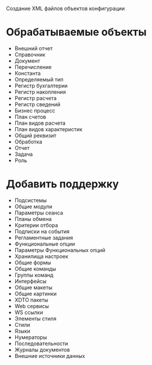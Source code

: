 Создание XML файлов объектов конфигурации

# Обрабатываемые объекты

 - Внешний отчет
 - Справочник
 - Документ
 - Перечисление
 - Константа
 - Определяемый тип
 - Регистр бухгалтерии
 - Регистр накопления
 - Регистр расчета
 - Регистр сведений
 - Бизнес процесс
 - План счетов
 - План видов расчета
 - План видов характеристик
 - Общий реквизит
 - Обработка
 - Отчет
 - Задача
 - Роль

 # Добавить поддержку

 - Подсистемы
 - Общие модули
 - Параметры сеанса
 - Планы обмена
 - Критерии отбора
 - Подписки на события
 - Регламентные задания
 - Функциональные опции
 - Параметры Функциональных опций
 - Хранилища настроек
 - Общие формы
 - Общие команды
 - Группы команд
 - Интерфейсы
 - Общие макеты
 - Общие картинки
 - XDTO пакеты
 - Web сервисы
 - WS ссылки
 - Элементы стиля
 - Стили
 - Языки
 - Нумераторы
 - Последовательности
 - Журналы документов
 - Внешние источники данных